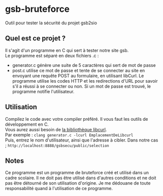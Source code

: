 # gsb-bruteforce
Outil pour tester la sécurité du projet gsb2sio
## Quel est ce projet ?
Il s'agit d'un programme en C qui sert à tester notre site gsb.  
Le programme est séparé en deux fichiers .c :  
* generator.c génère une suite de 5 caractères qui sert de mot de passe
* post.c utilise ce mot de passe et tente de se connecter au site en envoyant une requête POST au formulaire, en utilisant libCurl.
Le programme utilise les codes HTTP et les redirections d'URL pour savoir s'il a réussi à se connecter ou non.
Si un mot de passe est trouvé, le programme notifie l'utilisateur.
## Utilisation
Compilez le code avec votre compiler préféré. Il vous faut les outils de développement en C.  
Vous aurez aussi besoin de [la bibliothèque libcurl](https://curl.se/libcurl/).  
Par exemple :
`clang generator.c -lcurl EmplacementDeLibcurl`  
Puis, entrez le nom d'utilisateur, ainsi que l'adresse à cibler.
Dans notre cas ; `http://localhost:8888/gsbsecu/public/selection`
## Notes
Ce programme est un programme de bruteforce créé et utilisé dans un cadre scolaire.
Il ne doit pas être utilisé dans d'autres conditions et ne doit pas être détourné de son utilisation d'origine.
Je me dédouane de toute responsabilité quand à l'utilisation de ce programme.
